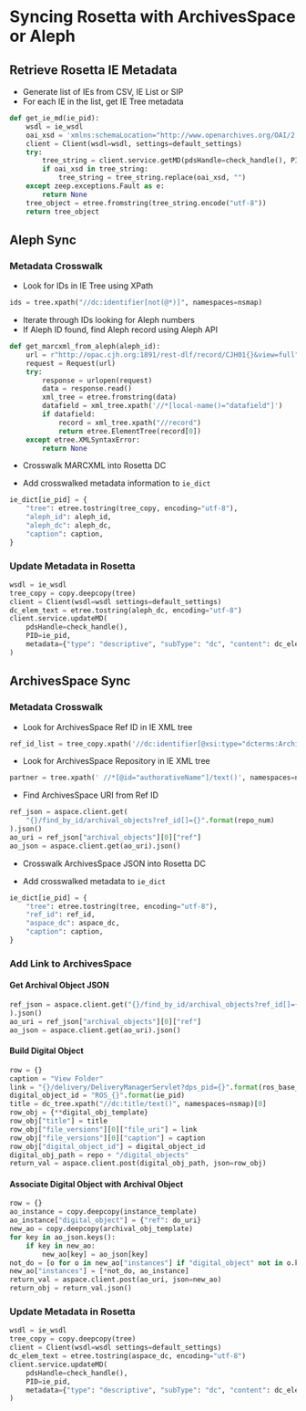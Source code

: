 # Syncing Rosetta with ArchivesSpace or Aleph

## Retrieve Rosetta IE Metadata

- Generate list of IEs from CSV, IE List or SIP
- For each IE in the list, get IE Tree metadata

```python
def get_ie_md(ie_pid):
    wsdl = ie_wsdl
    oai_xsd = 'xmlns:schemaLocation="http://www.openarchives.org/OAI/2.0/oai_dc/ http://www.openarchives.org/OAI/2.0/oai_dc.xsd"'
    client = Client(wsdl=wsdl, settings=default_settings)
    try:
        tree_string = client.service.getMD(pdsHandle=check_handle(), PID=ie_pid)
        if oai_xsd in tree_string:
            tree_string = tree_string.replace(oai_xsd, "")
    except zeep.exceptions.Fault as e:
        return None
    tree_object = etree.fromstring(tree_string.encode("utf-8"))
    return tree_object
```

## Aleph Sync

### Metadata Crosswalk

- Look for IDs in IE Tree using XPath

```python
ids = tree.xpath("//dc:identifier[not(@*)]", namespaces=nsmap)
```

- Iterate through IDs looking for Aleph numbers
- If Aleph ID found, find Aleph record using Aleph API

```python
def get_marcxml_from_aleph(aleph_id):
    url = r"http://opac.cjh.org:1891/rest-dlf/record/CJH01{}&view=full".format(aleph_id)
    request = Request(url)
    try:
        response = urlopen(request)
        data = response.read()
        xml_tree = etree.fromstring(data)
        datafield = xml_tree.xpath('//*[local-name()="datafield"]')
        if datafield:
            record = xml_tree.xpath("//record")
            return etree.ElementTree(record[0])
    except etree.XMLSyntaxError:
        return None
```

- Crosswalk MARCXML into Rosetta DC

- Add crosswalked metadata information to `ie_dict`

```python
ie_dict[ie_pid] = {
    "tree": etree.tostring(tree_copy, encoding="utf-8"),
    "aleph_id": aleph_id,
    "aleph_dc": aleph_dc,
    "caption": caption,
}
```

### Update Metadata in Rosetta

```python
wsdl = ie_wsdl
tree_copy = copy.deepcopy(tree)
client = Client(wsdl=wsdl settings=default_settings)
dc_elem_text = etree.tostring(aleph_dc, encoding="utf-8")
client.service.updateMD(
    pdsHandle=check_handle(),
    PID=ie_pid,
    metadata={"type": "descriptive", "subType": "dc", "content": dc_elem_text},
)
```

## ArchivesSpace Sync

### Metadata Crosswalk

- Look for ArchivesSpace Ref ID in IE XML tree

```python
ref_id_list = tree_copy.xpath('//dc:identifier[@xsi:type="dcterms:Archivesspace"]/text()', namespaces=nsmap
```

- Look for ArchivesSpace Repository in IE XML tree

```python
partner = tree.xpath(' //*[@id="authorativeName"]/text()', namespaces=nsmap)[0]
```

- Find ArchivesSpace URI from Ref ID

```python
ref_json = aspace.client.get(
    "{}/find_by_id/archival_objects?ref_id[]={}".format(repo_num)
).json()
ao_uri = ref_json["archival_objects"][0]["ref"]
ao_json = aspace.client.get(ao_uri).json()
```

- Crosswalk ArchivesSpace JSON into Rosetta DC

- Add crosswalked metadata to `ie_dict`

```python
ie_dict[ie_pid] = {
    "tree": etree.tostring(tree, encoding="utf-8"),
    "ref_id": ref_id,
    "aspace_dc": aspace_dc,
    "caption": caption,
}
```

### Add Link to ArchivesSpace

#### Get Archival Object JSON

```python
ref_json = aspace.client.get("{}/find_by_id/archival_objects?ref_id[]={}".format(repo_num, ref_id)
).json()
ao_uri = ref_json["archival_objects"][0]["ref"]
ao_json = aspace.client.get(ao_uri).json()
```

#### Build Digital Object

```python
row = {}
caption = "View Folder"
link = "{}/delivery/DeliveryManagerServlet?dps_pid={}".format(ros_base_url, ie_pid)
digital_object_id = "ROS_{}".format(ie_pid)
title = dc_tree.xpath("//dc:title/text()", namespaces=nsmap)[0]
row_obj = {**digital_obj_template}
row_obj["title"] = title
row_obj["file_versions"][0]["file_uri"] = link
row_obj["file_versions"][0]["caption"] = caption
row_obj["digital_object_id"] = digital_object_id
digital_obj_path = repo + "/digital_objects"
return_val = aspace.client.post(digital_obj_path, json=row_obj)
```

#### Associate Digital Object with Archival Object

```python
row = {}
ao_instance = copy.deepcopy(instance_template)
ao_instance["digital_object"] = {"ref": do_uri}
new_ao = copy.deepcopy(archival_obj_template)
for key in ao_json.keys():
    if key in new_ao:
        new_ao[key] = ao_json[key]
not_do = [o for o in new_ao["instances"] if "digital_object" not in o.keys()]
new_ao["instances"] = [*not_do, ao_instance]
return_val = aspace.client.post(ao_uri, json=new_ao)
return_obj = return_val.json()
```

### Update Metadata in Rosetta

```python
wsdl = ie_wsdl
tree_copy = copy.deepcopy(tree)
client = Client(wsdl=wsdl settings=default_settings)
dc_elem_text = etree.tostring(aspace_dc, encoding="utf-8")
client.service.updateMD(
    pdsHandle=check_handle(),
    PID=ie_pid,
    metadata={"type": "descriptive", "subType": "dc", "content": dc_elem_text},
)
```
